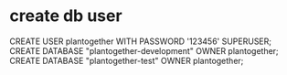 # create db user

CREATE USER plantogether WITH PASSWORD '123456' SUPERUSER;
CREATE DATABASE "plantogether-development" OWNER plantogether;
CREATE DATABASE "plantogether-test" OWNER plantogether;

